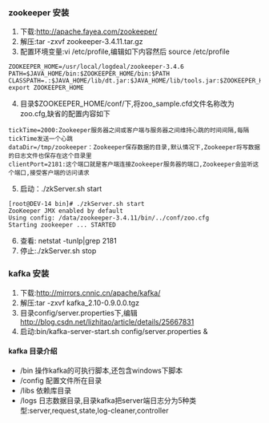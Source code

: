 ### zookeeper 安装
1. 下载:http://apache.fayea.com/zookeeper/
2. 解压:tar -zxvf zookeeper-3.4.11.tar.gz
3. 配置环境变量:vi /etc/profile,编辑如下内容然后 source /etc/profile
```
ZOOKEEPER_HOME=/usr/local/logdeal/zookeeper-3.4.6
PATH=$JAVA_HOME/bin:$ZOOKEEPER_HOME/bin:$PATH
CLASSPATH=.:$JAVA_HOME/lib/dt.jar:$JAVA_HOME/lib/tools.jar:$ZOOKEEPER_HOME/lib:
export ZOOKEEPER_HOME
```
4. 目录$ZOOKEEPER_HOME/conf/下,将zoo_sample.cfd文件名称改为zoo.cfg,缺省的配置内容如下
```
tickTime=2000:Zookeeper服务器之间或客户端与服务器之间维持心跳的时间间隔,每隔tickTime发送一个心跳
dataDir=/tmp/zookeeper：Zookeeper保存数据的目录,默认情况下,Zookeeper将写数据的日志文件也保存在这个目录里
clientPort=2181:这个端口就是客户端连接Zookeeper服务器的端口,Zookeeper会监听这个端口,接受客户端的访问请求
```
5. 启动：./zkServer.sh start
```
[root@DEV-14 bin]# ./zkServer.sh start 
ZooKeeper JMX enabled by default
Using config: /data/zookeeper-3.4.11/bin/../conf/zoo.cfg
Starting zookeeper ... STARTED
```
6. 查看: netstat -tunlp|grep 2181
7. 停止:./zkServer.sh stop


### kafka 安装
1. 下载:http://mirrors.cnnic.cn/apache/kafka/
2. 解压:tar -zxvf kafka_2.10-0.9.0.0.tgz 
3. 目录config/server.properties下,编辑
http://blog.csdn.net/lizhitao/article/details/25667831
4. 启动:bin/kafka-server-start.sh config/server.properties &






#### kafka 目录介绍
* /bin 操作kafka的可执行脚本,还包含windows下脚本
* /config 配置文件所在目录
* /libs 依赖库目录
* /logs 日志数据目录,目录kafka把server端日志分为5种类型:server,request,state,log-cleaner,controller